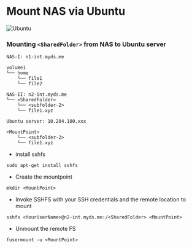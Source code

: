 # Mount NAS via Ubuntu

![Ubuntu](https://seeklogo.com/images/U/ubuntu-logo-8FDEC6A07B-seeklogo.com.png)

### Mounting `<SharedFolder>` from NAS to Ubuntu server

```
NAS-I: n1-int.myds.me

volume1
└── home
    └── file1
    └── file2

NAS-II: n2-int.myds.me
└── <SharedFolder>
    └── <subfolder-2>
    └── file1.xyz
```

```
Ubuntu server: 10.204.100.xxx

<MountPoint>
    └── <subfolder-2>
    └── file1.xyz
```

* install sshfs

```
sudo apt-get install sshfs
```

* Create the mountpoint

```
mkdir <MountPoint>
```

* Invoke SSHFS with your SSH credentials and the remote location to mount

```
sshfs <YourUserName>@n2-int.myds.me:/<SharedFolder> <MountPoint>
```

* Unmount the remote FS

```
fusermount -u <MountPoint>
```
